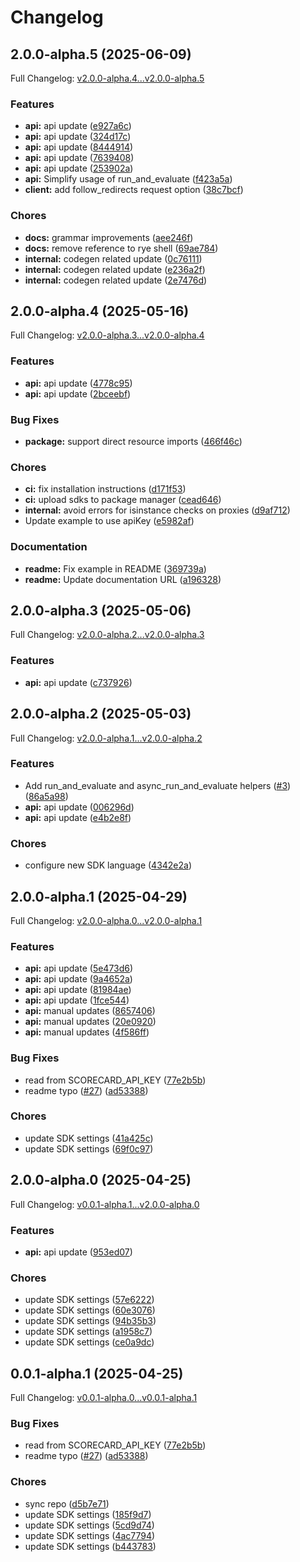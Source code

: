# Changelog

## 2.0.0-alpha.5 (2025-06-09)

Full Changelog: [v2.0.0-alpha.4...v2.0.0-alpha.5](https://github.com/scorecard-ai/scorecard-python/compare/v2.0.0-alpha.4...v2.0.0-alpha.5)

### Features

* **api:** api update ([e927a6c](https://github.com/scorecard-ai/scorecard-python/commit/e927a6c84273c69b8d21beba277a5a801447d779))
* **api:** api update ([324d17c](https://github.com/scorecard-ai/scorecard-python/commit/324d17c99d3913bbf8f8a0208ffba001bcf7d402))
* **api:** api update ([8444914](https://github.com/scorecard-ai/scorecard-python/commit/8444914f5195a57d3802da51038cfeb8c3373380))
* **api:** api update ([7639408](https://github.com/scorecard-ai/scorecard-python/commit/76394084ab80d5b9275c55977ce8cf76eed9a1e4))
* **api:** api update ([253902a](https://github.com/scorecard-ai/scorecard-python/commit/253902ae8a1d41521892f87eca3b5d31012fac1d))
* **api:** Simplify usage of run_and_evaluate ([f423a5a](https://github.com/scorecard-ai/scorecard-python/commit/f423a5aec1e54d6dd144fd11fbc34b0a1f168704))
* **client:** add follow_redirects request option ([38c7bcf](https://github.com/scorecard-ai/scorecard-python/commit/38c7bcfb9ac52dfc5f38c7be259a6d924347a732))


### Chores

* **docs:** grammar improvements ([aee246f](https://github.com/scorecard-ai/scorecard-python/commit/aee246f6247dc5d9d76ee18ce66c8a784f9d92d1))
* **docs:** remove reference to rye shell ([69ae784](https://github.com/scorecard-ai/scorecard-python/commit/69ae784503ad7bca43b4e7fb9ce3a667a584a67a))
* **internal:** codegen related update ([0c76111](https://github.com/scorecard-ai/scorecard-python/commit/0c76111261cca794ede13ee53ccf0d5b41fd6ea0))
* **internal:** codegen related update ([e236a2f](https://github.com/scorecard-ai/scorecard-python/commit/e236a2f4957145a2709002864f504b87799ae4ec))
* **internal:** codegen related update ([2e7476d](https://github.com/scorecard-ai/scorecard-python/commit/2e7476d536ee31f073dbf0d2944bbe4dabb40b4a))

## 2.0.0-alpha.4 (2025-05-16)

Full Changelog: [v2.0.0-alpha.3...v2.0.0-alpha.4](https://github.com/scorecard-ai/scorecard-python/compare/v2.0.0-alpha.3...v2.0.0-alpha.4)

### Features

* **api:** api update ([4778c95](https://github.com/scorecard-ai/scorecard-python/commit/4778c9537c5f04425826faf026cdc84d9bb7e427))
* **api:** api update ([2bceebf](https://github.com/scorecard-ai/scorecard-python/commit/2bceebf71408effc2a8e296bbedccb08d9a5f139))


### Bug Fixes

* **package:** support direct resource imports ([466f46c](https://github.com/scorecard-ai/scorecard-python/commit/466f46c619f6436d25cf81955bee4a1fa34cddb6))


### Chores

* **ci:** fix installation instructions ([d171f53](https://github.com/scorecard-ai/scorecard-python/commit/d171f53463694efe215b3921022ca46d689db355))
* **ci:** upload sdks to package manager ([cead646](https://github.com/scorecard-ai/scorecard-python/commit/cead6467c7d10102f8a51ffe2f4cf79502418c27))
* **internal:** avoid errors for isinstance checks on proxies ([d9af712](https://github.com/scorecard-ai/scorecard-python/commit/d9af712c49b829af32d760b2588654bdd2b12d75))
* Update example to use apiKey ([e5982af](https://github.com/scorecard-ai/scorecard-python/commit/e5982afffc1b4eefd8bd3ab14f9db1ee1c657aee))


### Documentation

* **readme:** Fix example in README ([369739a](https://github.com/scorecard-ai/scorecard-python/commit/369739a595851ad455773726eec8d65aae13f597))
* **readme:** Update documentation URL ([a196328](https://github.com/scorecard-ai/scorecard-python/commit/a196328649dd507c2a9c87a9c4346368a377f359))

## 2.0.0-alpha.3 (2025-05-06)

Full Changelog: [v2.0.0-alpha.2...v2.0.0-alpha.3](https://github.com/scorecard-ai/scorecard-python/compare/v2.0.0-alpha.2...v2.0.0-alpha.3)

### Features

* **api:** api update ([c737926](https://github.com/scorecard-ai/scorecard-python/commit/c737926eb7498570facd77953d51d75a48609491))

## 2.0.0-alpha.2 (2025-05-03)

Full Changelog: [v2.0.0-alpha.1...v2.0.0-alpha.2](https://github.com/scorecard-ai/scorecard-python/compare/v2.0.0-alpha.1...v2.0.0-alpha.2)

### Features

* Add run_and_evaluate and async_run_and_evaluate helpers ([#3](https://github.com/scorecard-ai/scorecard-python/issues/3)) ([86a5a98](https://github.com/scorecard-ai/scorecard-python/commit/86a5a986d480a441803b2fed7be0c54d498cf280))
* **api:** api update ([006296d](https://github.com/scorecard-ai/scorecard-python/commit/006296dbcb7d442f6d8388bace5ddb73a528b42d))
* **api:** api update ([e4b2e8f](https://github.com/scorecard-ai/scorecard-python/commit/e4b2e8f61ad7b4e5885b379833003b03783c7381))


### Chores

* configure new SDK language ([4342e2a](https://github.com/scorecard-ai/scorecard-python/commit/4342e2a1e0f5ae92ec4310361e0205e0cb4d087d))

## 2.0.0-alpha.1 (2025-04-29)

Full Changelog: [v2.0.0-alpha.0...v2.0.0-alpha.1](https://github.com/scorecard-ai/scorecard-python/compare/v2.0.0-alpha.0...v2.0.0-alpha.1)

### Features

* **api:** api update ([5e473d6](https://github.com/scorecard-ai/scorecard-python/commit/5e473d64f8186a9d62810ac048678fc203ef20d8))
* **api:** api update ([9a4652a](https://github.com/scorecard-ai/scorecard-python/commit/9a4652a759b7775fe66ec342f0caccc94f453f7a))
* **api:** api update ([81984ae](https://github.com/scorecard-ai/scorecard-python/commit/81984ae3bf6525ee7c984fe0b3c8667c12fffae9))
* **api:** api update ([1fce544](https://github.com/scorecard-ai/scorecard-python/commit/1fce5445bb6b25141f0ed1388e09c59697af68d5))
* **api:** manual updates ([8657406](https://github.com/scorecard-ai/scorecard-python/commit/8657406d9146452ef54fb98f950768660bbc659c))
* **api:** manual updates ([20e0920](https://github.com/scorecard-ai/scorecard-python/commit/20e0920ac5aab7e426f36da73106be316aa3a111))
* **api:** manual updates ([4f586ff](https://github.com/scorecard-ai/scorecard-python/commit/4f586ff229a9c902d3ae89e7bcc3d0a123c2cfb2))


### Bug Fixes

* read from SCORECARD_API_KEY ([77e2b5b](https://github.com/scorecard-ai/scorecard-python/commit/77e2b5bbfa61e2f2444b8b0668a81e5fca259d41))
* readme typo ([#27](https://github.com/scorecard-ai/scorecard-python/issues/27)) ([ad53388](https://github.com/scorecard-ai/scorecard-python/commit/ad53388f910b4d22defa62878e0989c68385587f))


### Chores

* update SDK settings ([41a425c](https://github.com/scorecard-ai/scorecard-python/commit/41a425c3cabd3f0c37fe6a2d47533fe91e8d9853))
* update SDK settings ([69f0c97](https://github.com/scorecard-ai/scorecard-python/commit/69f0c9790a7587ac1244e52dace7caf6ef92e1b3))

## 2.0.0-alpha.0 (2025-04-25)

Full Changelog: [v0.0.1-alpha.1...v2.0.0-alpha.0](https://github.com/scorecard-ai/scorecard-python/compare/v0.0.1-alpha.1...v2.0.0-alpha.0)

### Features

* **api:** api update ([953ed07](https://github.com/scorecard-ai/scorecard-python/commit/953ed077b6059b88dc4e3c0dccab17c6df87e5c8))


### Chores

* update SDK settings ([57e6222](https://github.com/scorecard-ai/scorecard-python/commit/57e62221e5902d18d65b5a57f61035f3aa2c8033))
* update SDK settings ([60e3076](https://github.com/scorecard-ai/scorecard-python/commit/60e307667ce5f774eb81544677c338b9c09a3c6c))
* update SDK settings ([94b35b3](https://github.com/scorecard-ai/scorecard-python/commit/94b35b3244f743264cf040feae2a10f07ec0f637))
* update SDK settings ([a1958c7](https://github.com/scorecard-ai/scorecard-python/commit/a1958c782fa89e16cd29e98eeda7c7aeab712293))
* update SDK settings ([ce0a9dc](https://github.com/scorecard-ai/scorecard-python/commit/ce0a9dc789311e2864c144f528b6699a0533dcf3))

## 0.0.1-alpha.1 (2025-04-25)

Full Changelog: [v0.0.1-alpha.0...v0.0.1-alpha.1](https://github.com/scorecard-ai/scorecard-python/compare/v0.0.1-alpha.0...v0.0.1-alpha.1)

### Bug Fixes

* read from SCORECARD_API_KEY ([77e2b5b](https://github.com/scorecard-ai/scorecard-python/commit/77e2b5bbfa61e2f2444b8b0668a81e5fca259d41))
* readme typo ([#27](https://github.com/scorecard-ai/scorecard-python/issues/27)) ([ad53388](https://github.com/scorecard-ai/scorecard-python/commit/ad53388f910b4d22defa62878e0989c68385587f))


### Chores

* sync repo ([d5b7e71](https://github.com/scorecard-ai/scorecard-python/commit/d5b7e7190196be95c0f9fcf767dce0271d19bafc))
* update SDK settings ([185f9d7](https://github.com/scorecard-ai/scorecard-python/commit/185f9d7c2b9bb4c1dcb1bcdd83792f69f3765a98))
* update SDK settings ([5cd9d74](https://github.com/scorecard-ai/scorecard-python/commit/5cd9d7486eef8af4186c0e0b28a62822e87484c8))
* update SDK settings ([4ac7794](https://github.com/scorecard-ai/scorecard-python/commit/4ac7794d03138b23be02f2aa4b11f75c665c1490))
* update SDK settings ([b443783](https://github.com/scorecard-ai/scorecard-python/commit/b443783ee8ff75118db6ceefa5532c0d10d2b346))

